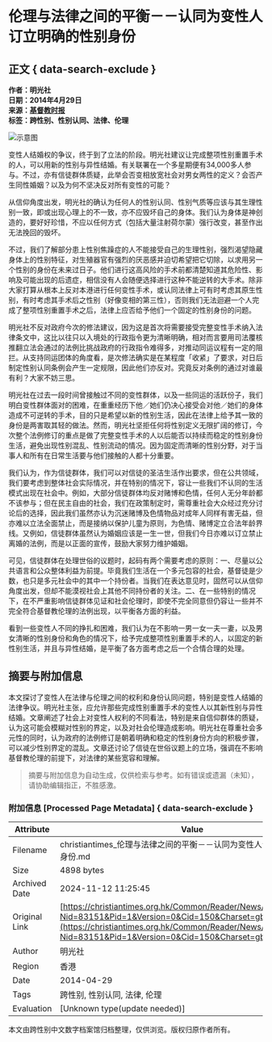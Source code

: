 # 伦理与法律之间的平衡－－认同为变性人订立明确的性别身份

## 正文 { data-search-exclude }


**作者：明光社**  
**日期：2014年4月29日**  
**来源：[基督教时报](http://www.christiantimes.org.hk)**  
**标签：跨性别、性别认同、法律、伦理**  

![示意图](/Template/Shared/revamp/image/global_use/oldtalks_default.jpg)

变性人结婚权的争议，终于到了立法的阶段。明光社建议让完成整项性别重置手术的人，可以用新的性别与异性结婚。有关联署在一个多星期便有34,000多人参与。不过，亦有信徒群体质疑，此举会否变相放宽社会对男女两性的定义？会否产生同性婚姻？以及为何不坚决反对所有变性的可能？

从信仰角度出发，明光社的确认为任何人的性别认同、性别气质等应该与其生理性别一致，即或出现心理上的不一致，亦不应毁坏自己的身体。我们认为身体是神创造的，要好好珍惜，不应以任何方式（包括大量注射荷尔蒙）强行改变，甚至作出无法挽回的毁坏。

不过，我们了解部分患上性别焦躁症的人不能接受自己的生理性别，强烈渴望隐藏身体上的性别特征，对生殖器官有强烈的厌恶感并迫切希望把它切除，以求用另一个性别的身份在未来过日子。他们进行这高风险的手术前都清楚知道其危险性、影响及可能出现的后遗症，相信没有人会随便选择进行这种不能逆转的大手术。除非大家打算从根本上反对本港进行任何变性手术，或认同法律上可有时考虑其原生性别，有时考虑其手术后之性别（好像变相的第三性），否则我们无法迴避一个人完成了整项性别重置手术之后，法律上应否给予他们一个固定的性别身份的问题。

明光社不反对政府今次的修法建议，因为这是首次将需要接受完整变性手术纳入法律条文中，这比以往只以入境处的行政指令更为清晰明确，相对而言要用司法覆核推翻立法会通过的法例比挑战政府的行政指令难得多，对推动同运议程有一定的阻拦。从支持同运团体的角度看，是次修法确实是在某程度「收紧」了要求，对日后制定性别认同条例会产生一定规限，因此他们亦反对。究竟反对条例的通过对谁最有利？大家不妨三思。

明光社在过去一段时间曾接触过不同的变性群体，以及一些同运的活跃份子，我们明白变性群体面对的困难，在重重经历下他／她们仍决心接受会对他／她们的身体造成不可逆转的手术，目的只是希望以新的性别生活，因此在法律上给予其一致的身份是两害取其轻的做法。然而，明光社坚拒任何将性别定义无限扩阔的修订，今次整个法例修订的重点是做了完整变性手术的人以后能否以持续而稳定的性别身份生活，避免出现性别混乱、性别流动的情况。因为固定而清晰的性别分野，对于当事人和所有在日常生活要与他们接触的人都十分重要。

我们认为，作为信徒群体，我们可以对信徒的圣洁生活作出要求，但在公共领域，我们要考虑到整体社会实际情况，并在特别的情况下，容让一些我们不认同的生活模式出现在社会中。例如，大部分信徒群体均反对赌博和色情，任何人无分年龄都不该参与；但在民主自由的社会，我们在政策制定时，需尊重社会大众经过充分讨论后的选择，因此我们虽然亦认为沉迷赌博及色情物品对成年人同样有害无益，但亦难以立法全面禁止，而是接纳以保护儿童为原则，为色情、赌博定立合法年龄界线。又例如，信徒群体虽然认为婚姻应该是一生一世，但我们今日亦难以订立禁止离婚的法例，而是以正面的宣传，鼓励大家努力维护婚姻。

可见，信徒群体在处理世俗的议题时，起码有两个需要考虑的原则：一、尽量以公共语言和公众整体利益为前提。毕竟我们生活在一个多元包容的社会，基督徒是少数，也只是多元社会中的其中一个持份者。当我们在表达意见时，固然可以从信仰角度出发，但却不能漠视社会上其他不同持份者的关注。二、在一些特别的情况下，在不严重影响信徒群体见证和社会伦理时，即使不完全同意但仍容让一些并不完全符合基督教伦理的法例出现，以平衡各方面的利益。

看到一些变性人不同的挣扎和困难，我们认为在不影响一男一女一夫一妻，以及男女清晰的性别身份和角色的情况下，给予完成整项性别重置手术的人，以固定的新性别生活，并且与异性结婚，是平衡了各方面考虑之后一个合情合理的处理。

## 摘要与附加信息

<!-- tcd_abstract -->
本文探讨了变性人在法律与伦理之间的权利和身份认同问题，特别是变性人结婚的法律争议。明光社主张，应允许那些完成性别重置手术的变性人以其新性别与异性结婚。文章阐述了社会上对变性人权利的不同看法，特别是来自信仰群体的质疑，认为这可能会模糊对性别的界定，以及对社会伦理造成影响。明光社在尊重社会多元性的同时，认为政府的法例修订是朝着明确和稳定的性别身份方向的积极步骤，可以减少性别界定的混乱。文章还讨论了信徒在世俗议题上的立场，强调在不影响基督教伦理的前提下，对法律的某些宽容和理解。
<!-- tcd_abstract_end -->

> 摘要与附加信息为自动生成，仅供检索与参考。如有错误或遗漏（未知），请协助编辑指正，不胜感激。

### 附加信息 [Processed Page Metadata] { data-search-exclude }

| Attribute       | Value                                  |
|-----------------|----------------------------------------|
| Filename        | christiantimes_伦理与法律之间的平衡－－认同为变性人订立明确的性别身份.md                             |
| Size            | 4898 bytes                           |
| Archived Date   | 2024-11-12 11:25:45                             |
| Original Link   | [https://christiantimes.org.hk/Common/Reader/News/ShowNews.jsp?Nid=83151&Pid=1&Version=0&Cid=150&Charset=gb2312](https://christiantimes.org.hk/Common/Reader/News/ShowNews.jsp?Nid=83151&Pid=1&Version=0&Cid=150&Charset=gb2312)                       |
| Author          | 明光社                               |
| Region          | 香港                               |
| Date            | 2014-04-29                                 |
| Tags            | 跨性别, 性别认同, 法律, 伦理                                 |
| Evaluation            | [Unknown type(update needed)]                                 |
<!-- tcd_table_end -->

本文由跨性别中文数字档案馆归档整理，仅供浏览。版权归原作者所有。
